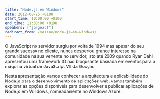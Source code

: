 ```yaml
---
title: "Node.js em Windows"
date: 2012-08-25 +0100
start_time: 10:00:00 +0100
end_time: 11:30:00 +0100
speakers: ["jorgeacf"]
redirect_from: /sessao/node-js-em-windows/
---
```

O JavaScript no servidor surgiu por volta de 1994 mas apesar do seu grande sucesso no cliente, nunca despertou grande interesse na comunidade na sua vertente no servidor, isto até 2009 quando Ryan Dahl apresentou uma framework IO não bloqueante baseada em eventos para a máquina virtual de JavaScript V8 da Google.

Nesta apresentação vamos conhecer a arquitectura e aplicabilidade do Node.js para o desenvolvimento de aplicações web, vamos também explorar as opções disponíveis para desenvolver e publicar aplicações de Node.js em Windows, nomeadamente no Windows Azure.

